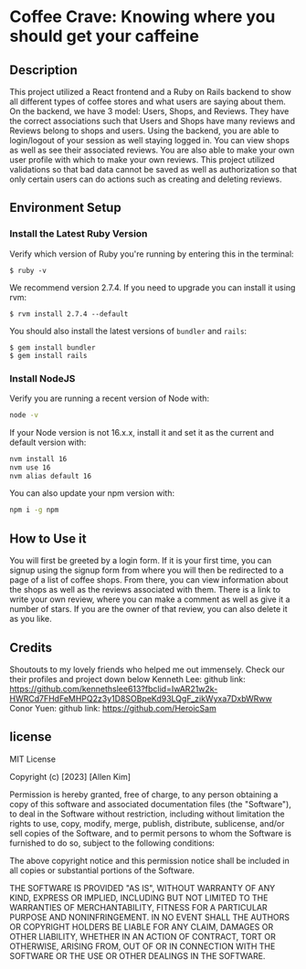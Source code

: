 # Coffee Crave: Knowing where you should get your caffeine 

## Description

This project utilized a React frontend and a Ruby on Rails backend to show all different types of coffee stores and what users are saying about them. On the backend, we have 3 model: Users, Shops, and Reviews. They have the correct associations such that Users and Shops have many reviews and Reviews belong to shops and users. Using the backend, you are able to login/logout of your session as well staying logged in. You can view shops as well as see their associated reviews. You are also able to make your own user profile with which to make your own reviews. This project utilized validations so that bad data cannot be saved as well as authorization so that only certain users can do actions such as creating and deleting reviews. 


## Environment Setup

### Install the Latest Ruby Version

Verify which version of Ruby you're running by entering this in the terminal:

```console
$ ruby -v
```

We recommend version 2.7.4. If you need to upgrade you can install it using rvm:

```console
$ rvm install 2.7.4 --default
```

You should also install the latest versions of `bundler` and `rails`:

```console
$ gem install bundler
$ gem install rails
```

### Install NodeJS

Verify you are running a recent version of Node with:

```sh
node -v
```

If your Node version is not 16.x.x, install it and set it as the current and
default version with:

```sh
nvm install 16
nvm use 16
nvm alias default 16
```

You can also update your npm version with:

```sh
npm i -g npm
```

## How to Use it

You will first be greeted by a login form. If it is your first time, you can signup using the signup form from where you will then be redirected to a page of a list of coffee shops. From there, you can view information about the shops as well as the reviews associated with them. There is a link to write your own review, where you can make a comment as well as give it a number of stars. If you are the owner of that review, you can also delete it as you like. 

## Credits
Shoutouts to my lovely friends who helped me out immensely. Check our their profiles and project down below
Kenneth Lee: github link: https://github.com/kennethslee613?fbclid=IwAR21w2k-HWRCd7FHdFeMHPQ2z3y1D8SOBpeKd93LQgF_zikWyxa7DxbWRww
Conor Yuen: github link: https://github.com/HeroicSam

## license
MIT License

Copyright (c) [2023] [Allen Kim]

Permission is hereby granted, free of charge, to any person obtaining a copy
of this software and associated documentation files (the "Software"), to deal
in the Software without restriction, including without limitation the rights
to use, copy, modify, merge, publish, distribute, sublicense, and/or sell
copies of the Software, and to permit persons to whom the Software is
furnished to do so, subject to the following conditions:

The above copyright notice and this permission notice shall be included in all
copies or substantial portions of the Software.

THE SOFTWARE IS PROVIDED "AS IS", WITHOUT WARRANTY OF ANY KIND, EXPRESS OR
IMPLIED, INCLUDING BUT NOT LIMITED TO THE WARRANTIES OF MERCHANTABILITY,
FITNESS FOR A PARTICULAR PURPOSE AND NONINFRINGEMENT. IN NO EVENT SHALL THE
AUTHORS OR COPYRIGHT HOLDERS BE LIABLE FOR ANY CLAIM, DAMAGES OR OTHER
LIABILITY, WHETHER IN AN ACTION OF CONTRACT, TORT OR OTHERWISE, ARISING FROM,
OUT OF OR IN CONNECTION WITH THE SOFTWARE OR THE USE OR OTHER DEALINGS IN THE
SOFTWARE.
